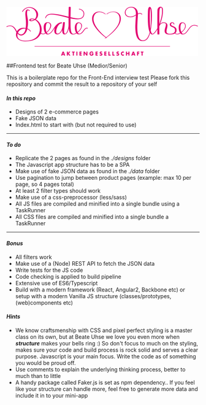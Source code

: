 ![Logo](img/logo/beate-uhse.png?raw=true "Logo")


##Frontend test for Beate Uhse (Medior/Senior)

This is a boilerplate repo for the Front-End interview test Please fork this repository and commit the result to a repository of your self

<h4><b><i>In this repo</i></b></h4>

<ul>
    <li>Designs of 2 e-commerce pages</li>
    <li>Fake JSON data</li>
    <li>Index.html to start with (but not required to use)</li>
</ul>

<hr>

<h4><b><i>To do</i></b></h4>
<ul>
  <li>Replicate the 2 pages as found in the <i>./designs</i> folder</li>
  <li>The Javascript app structure has to be a SPA
  <li>Make use of fake JSON data as found in the <i>./data</i> folder</li>
  <li>Use pagination to jump between product pages (example: max 10 per page, so 4 pages total)</li>
  <li>At least 2 filter types should work</li> 
  <li>Make use of a css-preprocessor (less/sass)</li> 
  <li>All JS files are compiled and minified into a single bundle using a TaskRunner</li> 
  <li>All CSS files are compiled and minified into a single bundle a TaskRunner</li>
</ul>

<hr>

<h4><b><i>Bonus</i></b></h4>
<ul>
  <li>All filters work</li>
  <li>Make use of a (Node) REST API to fetch the JSON data</li>
  <li>Write tests for the JS code</li>
  <li>Code checking is applied to build pipeline</li>
  <li>Extensive use of ES6/Typescript</li>
  <li>Build with a modern framework (React, Angular2, Backbone etc) or setup with a modern Vanilla JS structure (classes/prototypes, (web)components etc)</li>
</ul>

<h4><b><i>Hints</i></b></h4>
<ul>
  <li>We know craftsmenship with CSS and pixel perfect styling is a master class on its own, but at Beate Uhse we love you even more when <i><b>structure</b></i> makes your bells ring :) So don't focus to much on the styling, makes sure your code and build process is rock solid and serves a clear purpose. Javascript is your main focus. Write the code as of something you would be proud off. </li>
  <li>Use comments to explain the underlying thinking process, better to much than to little</li>
  <li>A handy package called Faker.js is set as npm dependency.. If you feel like your structure can handle more, feel free to generate more data and include it in to your mini-app</li>
</ul>